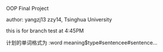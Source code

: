 OOP Final Project

author: yangzj13 zzy14, Tsinghua University

this is for branch test at 4:45PM

计划的单词格式为 :word meaning$type#sentencee#sentence...